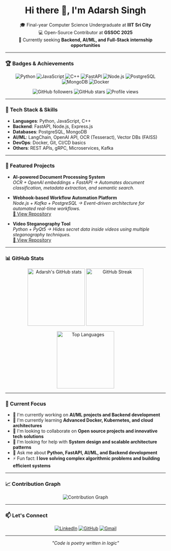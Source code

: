 <!-- Hi there 👋, I'm Adarsh Singh -->

<h1 align="center">Hi there 👋, I'm Adarsh Singh</h1>
<p align="center">
  🎓 Final-year Computer Science Undergraduate at <b>IIIT Sri City</b><br>
  💻 Open-Source Contributor at <b>GSSOC 2025</b><br>
  📍 Currently seeking <b>Backend, AI/ML, and Full-Stack internship opportunities</b>
</p>

---

### 🏆 Badges & Achievements

<p align="center">
  <img src="https://img.shields.io/badge/Python-3776AB?style=for-the-badge&logo=python&logoColor=white" alt="Python"/>
  <img src="https://img.shields.io/badge/JavaScript-F7DF1E?style=for-the-badge&logo=javascript&logoColor=black" alt="JavaScript"/>
  <img src="https://img.shields.io/badge/C++-00599C?style=for-the-badge&logo=c%2B%2B&logoColor=white" alt="C++"/>
  <img src="https://img.shields.io/badge/FastAPI-005571?style=for-the-badge&logo=fastapi" alt="FastAPI"/>
  <img src="https://img.shields.io/badge/Node.js-43853D?style=for-the-badge&logo=node.js&logoColor=white" alt="Node.js"/>
  <img src="https://img.shields.io/badge/PostgreSQL-316192?style=for-the-badge&logo=postgresql&logoColor=white" alt="PostgreSQL"/>
  <img src="https://img.shields.io/badge/MongoDB-4EA94B?style=for-the-badge&logo=mongodb&logoColor=white" alt="MongoDB"/>
  <img src="https://img.shields.io/badge/Docker-2496ED?style=for-the-badge&logo=docker&logoColor=white" alt="Docker"/>
</p>

<p align="center">
  <img src="https://img.shields.io/github/followers/Adarsh0427?label=Followers&style=social" alt="GitHub followers"/>
  <img src="https://img.shields.io/github/stars/Adarsh0427?affiliations=OWNER%2CCOLLABORATOR&style=social" alt="GitHub stars"/>
  <img src="https://komarev.com/ghpvc/?username=Adarsh0427&label=Profile%20views&color=0e75b6&style=flat" alt="Profile views"/>
</p>

---

### 🚀 Tech Stack & Skills

- **Languages**: Python, JavaScript, C++
- **Backend**: FastAPI, Node.js, Express.js
- **Databases**: PostgreSQL, MongoDB
- **AI/ML**: LangChain, OpenAI API, OCR (Tesseract), Vector DBs (FAISS)
- **DevOps**: Docker, Git, CI/CD basics
- **Others**: REST APIs, gRPC, Microservices, Kafka

---

### 🌟 Featured Projects

- **AI-powered Document Processing System**  
  _OCR + OpenAI embeddings + FastAPI → Automates document classification, metadata extraction, and semantic search._  

- **Webhook-based Workflow Automation Platform**  
  _Node.js + Kafka + PostgreSQL → Event-driven architecture for automated real-time workflows._  
  [🔗 View Repository](https://github.com/Adarsh0427/casket_0427)

- **Video Steganography Tool**  
  _Python + PyQt5 → Hides secret data inside videos using multiple steganography techniques._  
  [🔗 View Repository](https://github.com/Adarsh0427/video_steganography)

---

### 📊 GitHub Stats

<p align="center">
  <img src="https://github-readme-stats.vercel.app/api?username=Adarsh0427&show_icons=true&theme=radical" alt="Adarsh's GitHub stats" height="180"/>
  <img src="https://github-readme-streak-stats.herokuapp.com/?user=Adarsh0427&theme=radical" alt="GitHub Streak" height="180"/>
</p>

<p align="center">
  <img src="https://github-readme-stats.vercel.app/api/top-langs/?username=Adarsh0427&layout=compact&theme=radical" alt="Top Languages" height="180"/>
</p>

---

### 🎯 Current Focus

- 🔭 I'm currently working on **AI/ML projects and Backend development**
- 🌱 I'm currently learning **Advanced Docker, Kubernetes, and cloud architectures**
- 👯 I'm looking to collaborate on **Open source projects and innovative tech solutions**
- 🤔 I'm looking for help with **System design and scalable architecture patterns**
- 💬 Ask me about **Python, FastAPI, AI/ML, and Backend development**
- ⚡ Fun fact: **I love solving complex algorithmic problems and building efficient systems**

---

### 📈 Contribution Graph

<p align="center">
  <img src="https://github-readme-activity-graph.vercel.app/graph?username=Adarsh0427&theme=radical" alt="Contribution Graph"/>
</p>

---

### 📫 Let's Connect

<p align="center">
  <a href="#"><img src="https://img.shields.io/badge/LinkedIn-0077B5?style=for-the-badge&logo=linkedin&logoColor=white" alt="LinkedIn"/></a>
  <a href="https://github.com/Adarsh0427"><img src="https://img.shields.io/badge/GitHub-100000?style=for-the-badge&logo=github&logoColor=white" alt="GitHub"/></a>
  <a href="mailto:adarshsingh0427@gmail.com"><img src="https://img.shields.io/badge/Gmail-D14836?style=for-the-badge&logo=gmail&logoColor=white" alt="Gmail"/></a>
</p>

---

<p align="center">
  <i>"Code is poetry written in logic"</i>
</p>

<!--
**Adarsh0427/Adarsh0427** is a ✨ special ✨ repository because its `README.md` (this file) appears on your GitHub profile.
-->
